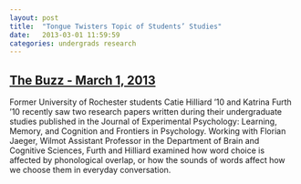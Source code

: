 ```yaml
---
layout: post
title:  "Tongue Twisters Topic of Students’ Studies"
date:   2013-03-01 11:59:59
categories: undergrads research
---
```


## [The Buzz - March 1, 2013](http://www.rochester.edu/thebuzz/?p=7032)
Former University of Rochester students Catie Hilliard ’10 and Katrina Furth ’10
 recently saw two research papers written during their undergraduate studies
 published in the Journal of Experimental Psychology: Learning, Memory, and
 Cognition and Frontiers in Psychology. Working with Florian Jaeger, Wilmot
 Assistant Professor in the Department of Brain and Cognitive Sciences, Furth
 and Hilliard examined how word choice is affected by phonological overlap, or
 how the sounds of words affect how we choose them in everyday conversation.
